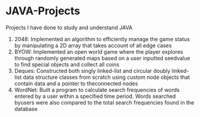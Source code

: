 # JAVA-Projects
Projects I have done to study and understand JAVA
1) 2048: Implemented an algorithm to efficiently manage the game status by manipulating a 2D array that takes account of all edge cases
2) BYOW: Implemented an open world game where the player explores through randomly generated maps based on a user inputted seedvalue to find special objects and collect all coins
3) Deques: Constructed both singly linked-list and circular doubly linked-list data structure classes from scratch using custom node objects that contain data and a pointer to theconnected nodes
4) WordNet: Built a program to calculate search frequencies of words entered by a user within a specified time period. Words searched byusers were also compared to the total search frequencies found in the database
